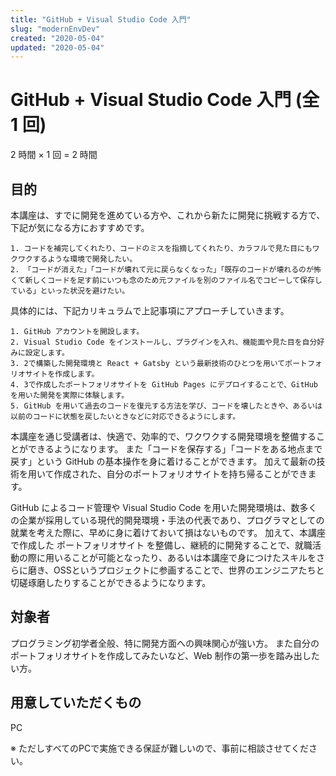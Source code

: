 ```yaml
---
title: "GitHub + Visual Studio Code 入門"
slug: "modernEnvDev"
created: "2020-05-04"
updated: "2020-05-04"
---
```

# GitHub + Visual Studio Code 入門 (全 1 回)　
2 時間 × 1 回 = 2 時間

## 目的
本講座は、すでに開発を進めている方や、これから新たに開発に挑戦する方で、下記が気になる方におすすめです。

    1. コードを補完してくれたり、コードのミスを指摘してくれたり、カラフルで見た目にもワクワクするような環境で開発したい。  
    2. 「コードが消えた」「コードが壊れて元に戻らなくなった」「既存のコードが壊れるのが怖くて新しくコードを足す前にいつも念のため元ファイルを別のファイル名でコピーして保存している」といった状況を避けたい。

具体的には、下記カリキュラムで上記事項にアプローチしていきます。

    1. GitHub アカウントを開設します。
    2. Visual Studio Code をインストールし、プラグインを入れ、機能面や見た目を自分好みに設定します。
    3. 2で構築した開発環境と React + Gatsby という最新技術のひとつを用いてポートフォリオサイトを作成します。
    4. 3で作成したポートフォリオサイトを GitHub Pages にデプロイすることで、GitHub を用いた開発を実際に体験します。
    5. GitHub を用いて過去のコードを復元する方法を学び、コードを壊したときや、あるいは以前のコードに状態を戻したいときなどに対応できるようにします。

本講座を通じ受講者は、快適で、効率的で、ワクワクする開発環境を整備することができるようになります。
また「コードを保存する」「コードをある地点まで戻す」という GitHub の基本操作を身に着けることができます。
加えて最新の技術を用いて作成された、自分のポートフォリオサイトを持ち帰ることができます。

GitHub によるコード管理や Visual Studio Code を用いた開発環境は、数多くの企業が採用している現代的開発環境・手法の代表であり、プログラマとしての就業を考えた際に、早めに身に着けておいて損はないものです。
加えて、本講座で作成した ポートフォリオサイト を整備し、継続的に開発することで、就職活動の際に用いることが可能となったり、あるいは本講座で身につけたスキルをさらに磨き、OSSというプロジェクトに参画することで、世界のエンジニアたちと切磋琢磨したりすることができるようになります。

## 対象者
プログラミング初学者全般、特に開発方面への興味関心が強い方。
また自分のポートフォリオサイトを作成してみたいなど、Web 制作の第一歩を踏み出したい方。

## 用意していただくもの
PC

※ ただしすべてのPCで実施できる保証が難しいので、事前に相談させてください。
